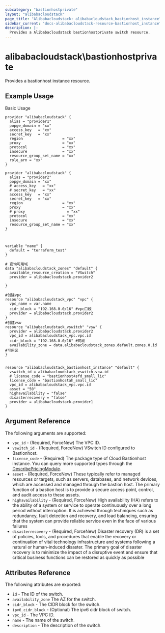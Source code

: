 ```yaml
---
subcategory: "bastionhostprivate"
layout: "alibabacloudstack"
page_title: "Alibabacloudstack: alibabacloudstack_bastionhost_instance"
sidebar_current: "docs-alibabacloudstack-resource-bastionhost_instance"
description: |-
  Provides a Alibabacloudstack bastionhostprivate switch resource.
---
```


# alibabacloudstack\bastionhostprivate

Provides a bastionhost instance resource.

## Example Usage

Basic Usage

```
provider "alibabacloudstack" {
  alias = "provider1"
  popgw_domain = "xx"
  access_key   = "xx"
  secret_key   = "xx"
  region                  = "xx"
  proxy                   = "xx"
  protocol                = "xx"
  insecure                = "xx"
  resource_group_set_name = "xx"
  role_arn = "xx"
}

provider "alibabacloudstack" {
  alias = "provider2"
  popgw_domain = "xx"
  # access_key   = "xx"
  # secret_key   = "xx"
  access_key   = "xx"
  secret_key   = "xx"
  region                  = "xx"
  proxy                   = "xx"
  # proxy                   = "xx"
  protocol                = "xx"
  insecure                = "xx"
  resource_group_set_name = "xx"
}



variable "name" {
  default = "terraform_test"
}

# 查询可用域
data "alibabacloudstack_zones" "default" {
  available_resource_creation = "VSwitch"
  provider = alibabacloudstack.provider2

}

#创建vpc
resource "alibabacloudstack_vpc" "vpc" {
  vpc_name = var.name
  cidr_block = "192.168.0.0/16" #vpc口段
  provider = alibabacloudstack.provider2
}
#创建vsw
resource "alibabacloudstack_vswitch" "vsw" {
  provider = alibabacloudstack.provider2
  vpc_id = alibabacloudstack_vpc.vpc.id
  cidr_block = "192.168.0.0/16" #⽹段
  availability_zone = data.alibabacloudstack_zones.default.zones.0.id #可⽤区
}


resource "alibabacloudstack_bastionhost_instance" "default" {
  vswitch_id = alibabacloudstack_vswitch.vsw.id
  # license_code = "bastionhost4sfd_small_lic" 
  license_code = "bastionhostah_small_lic"
  vpc_id = alibabacloudstack_vpc.vpc.id
  asset = "50"
  highavailability = "false"
  disasterrecovery = "false"
  provider = alibabacloudstack.provider1
}

```

## Argument Reference

The following arguments are supported:

* `vpc_id` - (Required, ForceNew) The VPC ID.
* `vswitch_id` - (Required, ForceNew) VSwitch ID configured to Bastionhost.
* `license_code` - (Required)  The package type of Cloud Bastionhost instance. You can query more supported types through the [DescribePricingModule](https://help.aliyun.com/document_detail/96469.html).
* `asset` - (Required, ForceNew) These typically refer to managed resources or targets, such as servers, databases, and network devices, which are accessed and managed through the bastion host. The primary function of a bastion host is to provide a secure access point, control, and audit access to these assets.
* `highavailability` - (Required, ForceNew) High availability (HA) refers to the ability of a system or service to operate continuously over a long period without interruption. It is achieved through techniques such as redundancy, fault detection and recovery, and load balancing, ensuring that the system can provide reliable service even in the face of various failures
* `disasterrecovery` - (Required, ForceNew) Disaster recovery (DR) is a set of policies, tools, and procedures that enable the recovery or continuation of vital technology infrastructure and systems following a natural or human-induced disaster. The primary goal of disaster recovery is to minimize the impact of a disruptive event and ensure that critical business functions can be restored as quickly as possible


## Attributes Reference

The following attributes are exported:

* `id` - The ID of the switch.
* `availability_zone` The AZ for the switch.
* `cidr_block` - The CIDR block for the switch.
* `ipv6_cidr_block` - (Optional) The ipv6 cidr block of switch.
* `vpc_id` - The VPC ID.
* `name` - The name of the switch.
* `description` - The description of the switch.


